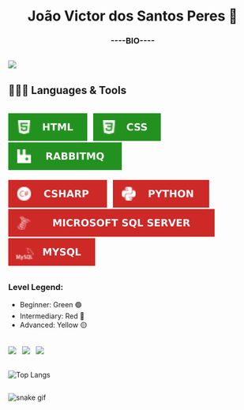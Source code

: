 <h1 align = "center"> João Victor dos Santos Peres 👋 </h1>

<h3 align = "center"> ----BIO---- </h3>

##

<!-- ![Victor Peres GitHub stats](https://github-readme-stats.vercel.app/api?username=victorperes02&show_icons=true&theme=radical) -->
<img src = "https://github-readme-stats.vercel.app/api?username=victorperes02&show_icons=true&theme=radical"/> 

##

## 👨🏻‍💻 Languages & Tools<br>
<br>


<div>	
<img src = "https://github.com/victorperes02/victorperes02/blob/main/imagens/2-HTML.svg" />
&nbsp;
<img src = "https://github.com/victorperes02/victorperes02/blob/main/imagens/2-CSS.svg"/>
&nbsp;
<img src = "https://github.com/victorperes02/victorperes02/blob/main/imagens/2-Rabbitt.svg"/>
</div>

<br>

<div>
  
<img src = "https://github.com/victorperes02/victorperes02/blob/main/imagens/3-CSHARP.svg"/>
&nbsp;
<img src = "https://github.com/victorperes02/victorperes02/blob/main/imagens/1-PYTHON.svg"/>
&nbsp;
<img src = "https://github.com/victorperes02/victorperes02/blob/main/imagens/1-SqlServer.svg"/>
&nbsp;
<img src = "https://github.com/victorperes02/victorperes02/blob/main/imagens/1-MySql.svg"/>

<br>

##
  
### Level Legend:
- Beginner: Green 🟢 <!--#239120-->
- Intermediary: Red 🔴 <!--#cc2927-->
- Advanced: Yellow 🟡

</div>

##

<div>
<a href = "https://www.linkedin.com/in/victor-peres-138028163/"> <img src = "https://img.shields.io/badge/LinkedIn-0077B5?style=for-the-badge&logo=linkedin&logoColor=white"></a>
&nbsp;
<a href = "a"> <img src = "https://img.shields.io/badge/Gmail-D14836?style=for-the-badge&logo=gmail&logoColor=white"></a>
&nbsp;
<a href = "a"> <img src = "https://img.shields.io/badge/WhatsApp-25D366?style=for-the-badge&logo=whatsapp&logoColor=white"></a>
&nbsp;
</div>

##

![Top Langs](https://github-readme-stats.vercel.app/api/top-langs/?username=victorperes02&layout=compact&theme=radical)

##

![snake gif](https://github.com/victorperes02/victorperes02/blob/output/github-contribution-grid-snake.svg)
